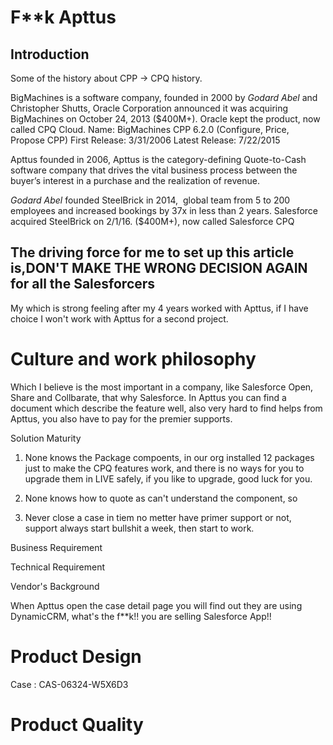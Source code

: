 # F**k Apttus
## Introduction
Some of the history about CPP -> CPQ history.

BigMachines is a software company, founded in 2000 by *Godard Abel* and Christopher Shutts, Oracle Corporation announced it was acquiring BigMachines on October 24, 2013 ($400M+). Oracle kept the product, now called CPQ Cloud.
Name: BigMachines CPP 6.2.0 (Configure, Price, Propose CPP)
First Release: 3/31/2006
Latest Release: 7/22/2015

Apttus founded in 2006, Apttus is the category-defining Quote-to-Cash software company that drives the vital business process between the buyer’s interest in a purchase and the realization of revenue.

*Godard Abel* founded SteelBrick in 2014,  global team from 5 to 200 employees and increased bookings by 37x in less than 2 years. Salesforce acquired SteelBrick on 2/1/16. ($400M+), now called Salesforce CPQ


## The driving force for me to set up this article is,DON'T MAKE THE WRONG DECISION AGAIN for all the Salesforcers

My which is strong feeling after my 4 years worked with Apttus, if I have choice I won't work with Apttus for a second project.

# Culture and work philosophy
Which I believe is the most important in a company, like Salesforce Open, Share and Collbarate, that why Salesforce.
In Apttus you can find a document which describe the feature well, also very hard to find helps from Apttus, you also have to pay for the premier supports.

Solution Maturity
1. None knows the Package compoents, in our org installed 12 packages just to make the CPQ features work, and there is no ways for you to upgrade them in LIVE safely, if you like to upgrade, good luck for you.

1. None knows how to quote as can't understand the component, so
1. Never close a case in tiem no metter have primer support or not, support always start bullshit a week, then start to work.

Business Requirement


Technical Requirement


Vendor's Background 




When Apttus open the case detail page you will find out they are using DynamicCRM, what's the f**k!! you are selling Salesforce App!!


# Product Design

Case : CAS-06324-W5X6D3
# Product Quality

